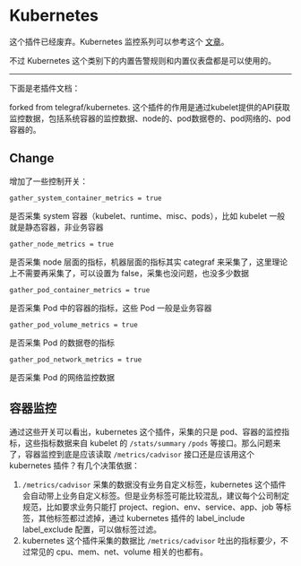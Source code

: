 # Kubernetes

这个插件已经废弃。Kubernetes 监控系列可以参考这个 [文章](https://flashcat.cloud/categories/kubernetes%E7%9B%91%E6%8E%A7%E4%B8%93%E6%A0%8F/)。

不过 Kubernetes 这个类别下的内置告警规则和内置仪表盘都是可以使用的。

---

下面是老插件文档：

forked from telegraf/kubernetes. 这个插件的作用是通过kubelet提供的API获取监控数据，包括系统容器的监控数据、node的、pod数据卷的、pod网络的、pod容器的。

## Change

增加了一些控制开关：

`gather_system_container_metrics = true`

是否采集 system 容器（kubelet、runtime、misc、pods），比如 kubelet 一般就是静态容器，非业务容器

`gather_node_metrics = true`

是否采集 node 层面的指标，机器层面的指标其实 categraf 来采集了，这里理论上不需要再采集了，可以设置为 false，采集也没问题，也没多少数据

`gather_pod_container_metrics = true`

是否采集 Pod 中的容器的指标，这些 Pod 一般是业务容器

`gather_pod_volume_metrics = true`

是否采集 Pod 的数据卷的指标

`gather_pod_network_metrics = true`

是否采集 Pod 的网络监控数据

## 容器监控

通过这些开关可以看出，kubernetes 这个插件，采集的只是 pod、容器的监控指标，这些指标数据来自 kubelet 的 `/stats/summary` `/pods` 等接口。那么问题来了，容器监控到底是应该读取 `/metrics/cadvisor` 接口还是应该用这个 kubernetes 插件？有几个决策依据：

1. `/metrics/cadvisor` 采集的数据没有业务自定义标签，kubernetes 这个插件会自动带上业务自定义标签。但是业务标签可能比较混乱，建议每个公司制定规范，比如要求业务只能打 project、region、env、service、app、job 等标签，其他标签都过滤掉，通过 kubernetes 插件的 label_include label_exclude 配置，可以做标签过滤。
2. kubernetes 这个插件采集的数据比 `/metrics/cadvisor` 吐出的指标要少，不过常见的 cpu、mem、net、volume 相关的也都有。
